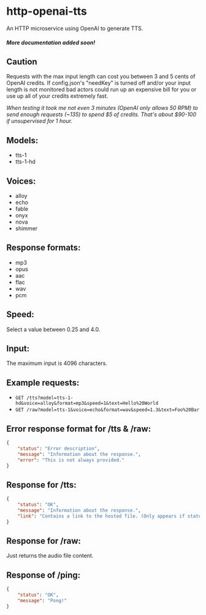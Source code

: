 # http-openai-tts

An HTTP microservice using OpenAI to generate TTS.

##### *More documentation added soon!*

## Caution
Requests with the max input length can cost you between 3 and 5 cents of OpenAI credits. If
config.json's "needKey" is turned off and/or your input length is not monitored bad actors could run up an expensive bill for you or use up all of your credits extremely fast.

*When testing it took me not even 3 minutes (OpenAI only allows 50 RPM) to send enough requests (~135) to spend $5 of credits. That's about $90-100 if unsupervised for 1 hour.*

## Models:
- tts-1
- tts-1-hd

## Voices:
- alloy
- echo
- fable
- onyx
- nova
- shimmer

## Response formats:
- mp3
- opus
- aac
- flac
- wav
- pcm

## Speed:
Select a value between 0.25 and 4.0.

## Input:
The maximum input is 4096 characters.

## Example requests:
- `GET /tts?model=tts-1-hd&voice=alloy&format=mp3&speed=1&text=Hello%20World`
- `GET /raw?model=tts-1&voice=echo&format=wav&speed=1.3&text=Foo%20Bar`

## Error response format for /tts & /raw:
```json
{
	"status": "Error description",
	"message": "Information about the response.",
	"error": "This is not always provided."
}
```

## Response for /tts:
```json
{
	"status": "OK",
	"message": "Information about the response.",
	"link": "Contains a link to the hosted file. (Only appears if status is 'OK')"
}
```
## Response for /raw:
Just returns the audio file content.

## Response of /ping:
```json
{
	"status": "OK",
	"message": "Pong!"
}
```
